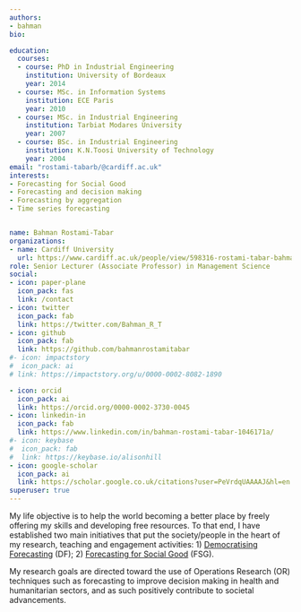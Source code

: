 ```yaml
---
authors:
- bahman
bio: 

education:
  courses:
  - course: PhD in Industrial Engineering
    institution: University of Bordeaux
    year: 2014
  - course: MSc. in Information Systems
    institution: ECE Paris
    year: 2010
  - course: MSc. in Industrial Engineering
    institution: Tarbiat Modares University
    year: 2007
  - course: BSc. in Industrial Engineering
    institution: K.N.Toosi University of Technology
    year: 2004
email: "rostami-tabarb/@cardiff.ac.uk"
interests:
- Forecasting for Social Good
- Forecasting and decision making
- Forecasting by aggregation
- Time series forecasting


name: Bahman Rostami-Tabar
organizations:
- name: Cardiff University
  url: https://www.cardiff.ac.uk/people/view/598316-rostami-tabar-bahman
role: Senior Lecturer (Associate Professor) in Management Science
social:
- icon: paper-plane
  icon_pack: fas
  link: /contact
- icon: twitter
  icon_pack: fab
  link: https://twitter.com/Bahman_R_T
- icon: github
  icon_pack: fab
  link: https://github.com/bahmanrostamitabar
#- icon: impactstory
#  icon_pack: ai
# link: https://impactstory.org/u/0000-0002-8082-1890

- icon: orcid
  icon_pack: ai
  link: https://orcid.org/0000-0002-3730-0045
- icon: linkedin-in
  icon_pack: fab
  link: https://www.linkedin.com/in/bahman-rostami-tabar-1046171a/
#- icon: keybase
#  icon_pack: fab
#  link: https://keybase.io/alisonhill
- icon: google-scholar
  icon_pack: ai
  link: https://scholar.google.co.uk/citations?user=PeVrdqUAAAAJ&hl=en
superuser: true
---
```


My life objective is to help the world becoming a better place by freely offering my skills and developing free resources. To that end, I have established two main initiatives that put the society/people in the heart of my research, teaching and engagement activities: 1) [Democratising Forecasting](https://www.bahmanrt.com/#dforecasting) (DF); 2) [Forecasting for Social Good](https://www.bahmanrt.com/#fsgood) (FSG).

My research goals are directed toward the use of Operations Research (OR) techniques such as forecasting to improve decision making in health and humanitarian sectors, and as such positively contribute to societal advancements. 


